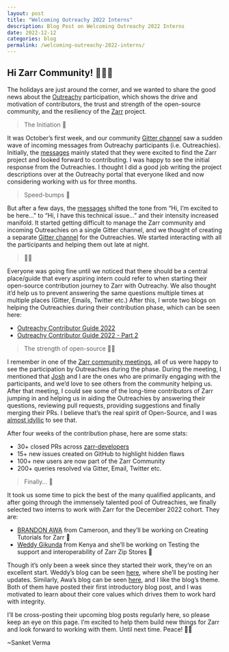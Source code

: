 ```yaml
---
layout: post
title: "Welcoming Outreachy 2022 Interns"
description: Blog Post on Welcoming Outreachy 2022 Interns
date: 2022-12-12
categories: blog
permalink: /welcoming-outreachy-2022-interns/
---
```


## Hi Zarr Community! 🙋🏻‍♂️

The holidays are just around the corner, and we wanted to share the good news about the [Outreachy](https://www.outreachy.org/) participation, which shows the drive and motivation of contributors, the trust and strength of the open-source community, and the resiliency of the [Zarr](https://zarr.dev/) project.

> The Initiation 🏁

It was October’s first week, and our community [Gitter channel](https://gitter.im/zarr-developers/community) saw a sudden wave of incoming messages from Outreachy participants (i.e. Outreachies). Initially, the [messages](https://gitter.im/zarr-developers/community?at=6341d1aa64f29419bfcd1456) mainly stated that they were excited to find the Zarr project and looked forward to contributing. I was happy to see the initial response from the Outreachies. I thought I did a good job writing the project descriptions over at the Outreachy portal that everyone liked and now considering working with us for three months.

> Speed-bumps 🚧

But after a few days, the [messages](https://gitter.im/zarr-developers/community?at=6346721c133b6458ca223c89) shifted the tone from “Hi, I’m excited to be here…” to “Hi, I have this technical issue…” and their intensity increased manifold. It started getting difficult to manage the Zarr community and incoming Outreachies on a single Gitter channel, and we thought of creating a separate [Gitter channel](https://gitter.im/zarr-developers/outreachy-contributors-dec-2022) for the Outreachies. We started interacting with all the participants and helping them out late at night.

> 🤝🏻

Everyone was going fine until we noticed that there should be a central place/guide that every aspiring intern could refer to when starting their open-source contribution journey to Zarr with Outreachy. We also thought it’d help us to prevent answering the same questions multiple times at multiple places (Gitter, Emails, Twitter etc.) After this, I wrote two blogs on helping the Outreachies during their contribution phase, which can be seen here:

- [Outreachy Contributor Guide 2022](https://zarr.dev/blog/outreachy-contributor-guide/)
- [Outreachy Contributor Guide 2022 - Part 2](https://zarr.dev/blog/outreachy-contributor-guide-part-2/)

> The strength of open-source 💪🏻

I remember in one of the [Zarr community meetings](https://zarr.dev/community-calls/), all of us were happy to see the participation by Outreachies during the phase. During the meeting, I mentioned that [Josh](https://github.com/joshmoore) and I are the ones who are primarily engaging with the participants, and we’d love to see others from the community helping us. After that meeting, I could see some of the long-time contributors of Zarr jumping in and helping us in aiding the Outreachies by answering their questions, reviewing pull requests, providing suggestions and finally merging their PRs. I believe that’s the real spirit of Open-Source, and I was [almost idyllic](https://open.spotify.com/track/7lq08zctLOESidAM58kjq6?si=dd79ce744c834e01) to see that.

After four weeks of the contribution phase, here are some stats:

- 30+ closed PRs across [zarr-developers](https://github.com/zarr-developers/)
- 15+ new issues created on GitHub to highlight hidden flaws
- 100+ new users are now part of the Zarr Community
- 200+ queries resolved via Gitter, Email, Twitter etc.

> Finally... 🥺

It took us some time to pick the best of the many qualified applicants, and after going through the immensely talented pool of Outreachies, we finally selected two interns to work with Zarr for the December 2022 cohort. They are:

- [BRANDON AWA](https://github.com/DON-BRAN) from Cameroon, and they’ll be working on Creating Tutorials for Zarr 🎉
- [Weddy Gikunda](https://github.com/caviere) from Kenya and she’ll be working on Testing the support and interoperability of Zarr Zip Stores 🎉

Though it’s only been a week since they started their work, they’re on an excellent start. Weddy’s blog can be seen [here](https://caviere.github.io/weddy_blog/), where she’ll be posting her updates. Similarly, Awa’s blog can be seen [here](https://don-bran.github.io/), and I like the blog’s theme. Both of them have posted their first introductory blog post, and I was motivated to learn about their core values which drives them to work hard with integrity.

I’ll be cross-posting their upcoming blog posts regularly here, so please keep an eye on this page. I’m excited to help them build new things for Zarr and look forward to working with them. Until next time. Peace! ✌🏻

~Sanket Verma

<script src="https://giscus.app/client.js"
        data-repo="zarr-developers/blog"
        data-repo-id="R_kgDOGxrWVg"
        data-category="General"
        data-category-id="DIC_kwDOGxrWVs4CU5q_"
        data-mapping="pathname"
        data-strict="0"
        data-reactions-enabled="1"
        data-emit-metadata="0"
        data-input-position="top"
        data-theme="light"
        data-lang="en"
        crossorigin="anonymous"
        async>
</script>